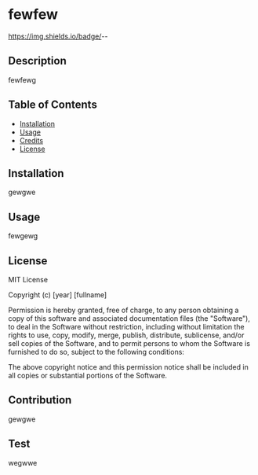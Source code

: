 # fewfew
https://img.shields.io/badge/<License>-<MIT>-<blue>
## Description
fewfewg

## Table of Contents
* [Installation](#installation)
* [Usage](#usage)
* [Credits](#credits)
* [License](#license)

## Installation
gewgwe

## Usage
fewgewg

## License
MIT License

Copyright (c) [year] [fullname]

Permission is hereby granted, free of charge, to any person obtaining a copy of this software and associated documentation files (the "Software"), to deal in the Software without restriction, including without limitation the rights to use, copy, modify, merge, publish, distribute, sublicense, and/or sell copies of the Software, and to permit persons to whom the Software is furnished to do so, subject to the following conditions:

The above copyright notice and this permission notice shall be included in all copies or substantial portions of the Software.

## Contribution
gewgwe

## Test
wegwwe
